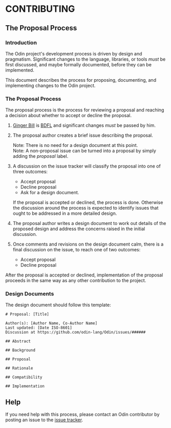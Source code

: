 # CONTRIBUTING

## The Proposal Process

### Introduction

The Odin project's development process is driven by design and pragmatism. Significant changes to the language, libraries, or tools _must_ be first discussed, and maybe formally documented, before they can be implemented.

This document describes the process for proposing, documenting, and implementing changes to the Odin project.

### The Proposal Process

The proposal process is the process for reviewing a proposal and reaching a decision about whether to accept or decline the proposal.

1. [Ginger Bill](https://github.com/gingerBill) is [BDFL](https://wikipedia.org/wiki/Benevolent_dictator_for_life) and significant changes _must_ be passed by him.

2. The proposal author creates a brief issue describing the proposal.

   Note: There is no need for a design document at this point.<br>
   Note: A non-proposal issue can be turned into a proposal by simply adding the _proposal_ label.

3. A discussion on the issue tracker will classify the proposal into one of three outcomes:
	* Accept proposal
	* Decline proposal
	* Ask for a design document.

	If the proposal is accepted or declined, the process is done. Otherwise the discussion around the process is expected to identify issues that ought to be addressed in a more detailed design.

4. The proposal author writes a design document to work out details of the proposed design and address the concerns raised in the initial discussion.

5. Once comments and revisions on the design document calm, there is a final discussion on the issue, to reach one of two outcomes:
	* Accept proposal
	* Decline proposal

After the proposal is accepted or declined, implementation of the proposal proceeds in the same way as any other contribution to the project.

### Design Documents

The design document should follow this template:


```
# Proposal: [Title]

Author(s): [Author Name, Co-Author Name]
Last updated: [Date ISO-8601]
Discussion at https://github.com/odin-lang/Odin/issues/######

## Abstract

## Background

## Proposal

## Rationale

## Compatibility

## Implementation

```


## Help

If you need help with this process, please contact an Odin contributor by posting an issue to the [issue tracker](https://github.com/odin-lang/Odin/issues).
